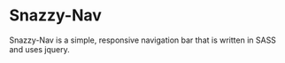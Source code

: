 # Snazzy-Nav

Snazzy-Nav is a simple, responsive navigation bar that is written in SASS and uses jquery.
